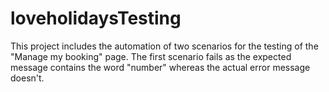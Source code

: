 # loveholidaysTesting
This project includes the automation of two scenarios for the testing of the "Manage my booking" page.
The first scenario fails as the expected message contains the word "number" whereas the actual error message doesn't.
